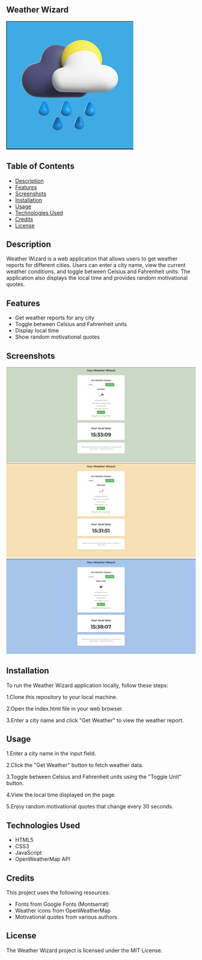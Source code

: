 ## Weather Wizard

![alt text](https://github.com/TharunAbinav/weather-report/blob/main/logo.png)

## Table of Contents
- [Description](#Description)
- [Features](#Features)
- [Screenshots](Screenshots)
- [Installation](#Installation)
- [Usage](#Usage)
- [Technologies Used](#TechnologiesUsed)
- [Credits](#Credits)
- [License](#License)


## Description

Weather Wizard is a web application that allows users to get weather reports for different cities. Users can enter a city name, view the current weather conditions, and toggle between Celsius and Fahrenheit units. The application also displays the local time and provides random motivational quotes.

## Features
- Get weather reports for any city
- Toggle between Celsius and Fahrenheit units
- Display local time
- Show random motivational quotes

## Screenshots

![alt text](https://github.com/TharunAbinav/weather-report/blob/main/cover1.png)
![alt text](https://github.com/TharunAbinav/weather-report/blob/main/cover.png)
![alt text](https://github.com/TharunAbinav/weather-report/blob/main/cover%204.png)

## Installation
To run the Weather Wizard application locally, follow these steps:

1.Clone this repository to your local machine.

2.Open the index.html file in your web browser. 

3.Enter a city name and click "Get Weather" to view the weather report.

## Usage
1.Enter a city name in the input field.

2.Click the "Get Weather" button to fetch weather data.

3.Toggle between Celsius and Fahrenheit units using the "Toggle Unit" button.

4.View the local time displayed on the page.

5.Enjoy random motivational quotes that change every 30 seconds.

## Technologies Used
- HTML5
- CSS3
- JavaScript
- OpenWeatherMap API

## Credits
This project uses the following resources:

- Fonts from Google Fonts (Montserrat)
- Weather icons from OpenWeatherMap
- Motivational quotes from various authors

## License
The Weather Wizard project is licensed under the MIT License.
